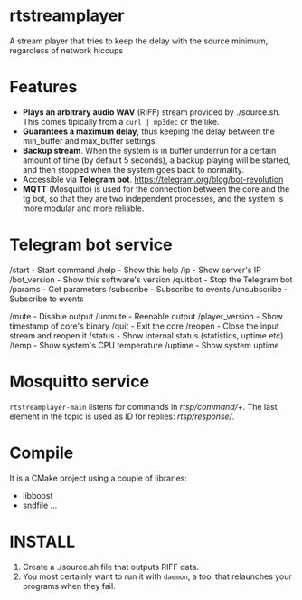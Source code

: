 # rtstreamplayer
A stream player that tries to keep the delay with the source minimum, regardless of network hiccups

# Features

* **Plays an arbitrary audio WAV** (RIFF) stream provided by ./source.sh. This comes tipically from a `curl | mp3dec` or the like.
* **Guarantees a maximum delay**, thus keeping the delay between the min_buffer and max_buffer settings. 
* **Backup stream**. When the system is in buffer underrun for a certain amount of time (by default 5 seconds), a backup playing will be started, and then stopped when the system goes back to normality.
* Accessible via **Telegram bot**. https://telegram.org/blog/bot-revolution
* **MQTT** (Mosquitto) is used for the connection between the core and the tg bot, so that they are two independent processes, and the system is more modular and more reliable.

# Telegram bot service

/start - Start command
/help - Show this help
/ip - Show server's IP
/bot_version - Show this software's version
/quitbot - Stop the Telegram bot
/params - Get parameters
/subscribe - Subscribe to events
/unsubscribe - Subscribe to events

/mute - Disable output
/unmute - Reenable output
/player_version - Show timestamp of core's binary
/quit - Exit the core
/reopen - Close the input stream and reopen it
/status - Show internal status (statistics, uptime etc) 
/temp - Show system's CPU temperature
/uptime - Show system uptime

# Mosquitto service

`rtstreamplayer-main` listens for commands in *rtsp/command/+*.  The last element in the topic is used as ID for replies: *rtsp/response/<ID>*.

# Compile 

It is a CMake project using a couple of libraries: 

  * libboost
  * sndfile
  ...
  
# INSTALL

1. Create a ./source.sh file that outputs RIFF data.
1. You most certainly want to run it with `daemon`, a tool that relaunches your programs when they fail.


